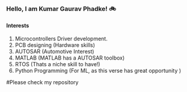 ### Hello, I am Kumar Gaurav Phadke! :bike: 

#### Interests

1) Microcontrollers Driver development. 
2) PCB designing (Hardware skills)
3) AUTOSAR   (Automotive Interest)
4) MATLAB    (MATLAB has a AUTOSAR toolbox)
5) RTOS      (Thats a niche skill to have!)
6) Python Programming (For ML, as this verse has great opportunity )
 
 #Please check my repository


